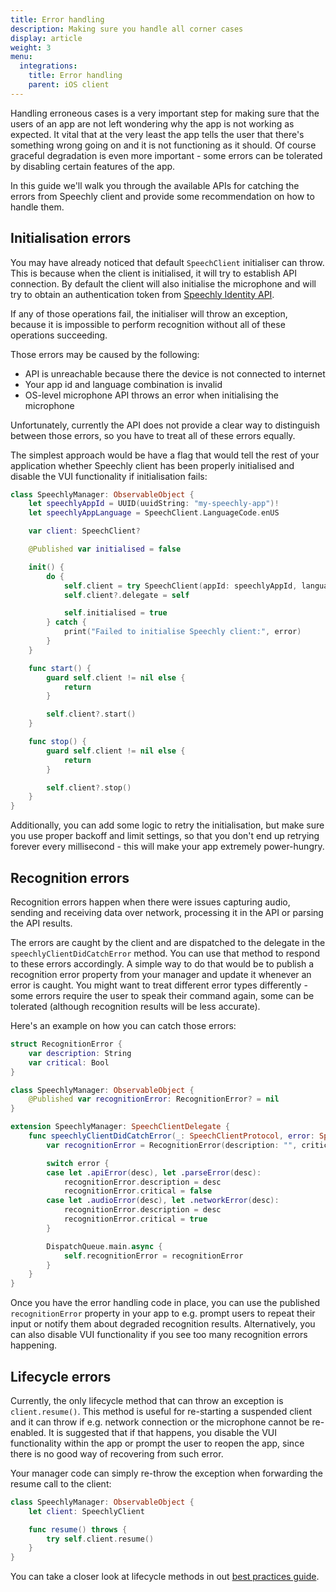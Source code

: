 ```yaml
---
title: Error handling
description: Making sure you handle all corner cases
display: article
weight: 3
menu:
  integrations:
    title: Error handling
    parent: iOS client
---
```


Handling erroneous cases is a very important step for making sure that the users of an app are not left wondering why the app is not working as expected. It vital that at the very least the app tells the user that there's something wrong going on and it is not functioning as it should. Of course graceful degradation is even more important - some errors can be tolerated by disabling certain features of the app.

In this guide we'll walk you through the available APIs for catching the errors from Speechly client and provide some recommendation on how to handle them.

## Initialisation errors

You may have already noticed that default `SpeechClient` initialiser can throw. This is because when the client is initialised, it will try to establish API connection. By default the client will also initialise the microphone and will try to obtain an authentication token from [Speechly Identity API](/speechly-api/api-reference/#identity-service).

If any of those operations fail, the initialiser will throw an exception, because it is impossible to perform recognition without all of these operations succeeding.

Those errors may be caused by the following:

- API is unreachable because there the device is not connected to internet
- Your app id and language combination is invalid
- OS-level microphone API throws an error when initialising the microphone

Unfortunately, currently the API does not provide a clear way to distinguish between those errors, so you have to treat all of these errors equally.

The simplest approach would be have a flag that would tell the rest of your application whether Speechly client has been properly initialised and disable the VUI functionality if initialisation fails:

```swift
class SpeechlyManager: ObservableObject {
    let speechlyAppId = UUID(uuidString: "my-speechly-app")!
    let speechlyAppLanguage = SpeechClient.LanguageCode.enUS

    var client: SpeechClient?

    @Published var initialised = false

    init() {
        do {
            self.client = try SpeechClient(appId: speechlyAppId, language: speechlyAppLanguage)
            self.client?.delegate = self

            self.initialised = true
        } catch {
            print("Failed to initialise Speechly client:", error)
        }
    }

    func start() {
        guard self.client != nil else {
            return
        }

        self.client?.start()
    }

    func stop() {
        guard self.client != nil else {
            return
        }

        self.client?.stop()
    }
}
```

Additionally, you can add some logic to retry the initialisation, but make sure you use proper backoff and limit settings, so that you don't end up retrying forever every millisecond - this will make your app extremely power-hungry.

## Recognition errors

Recognition errors happen when there were issues capturing audio, sending and receiving data over network, processing it in the API or parsing the API results.

The errors are caught by the client and are dispatched to the delegate in the `speechlyClientDidCatchError` method. You can use that method to respond to these errors accordingly. A simple way to do that would be to publish a recognition error property from your manager and update it whenever an error is caught. You might want to treat different error types differently - some errors require the user to speak their command again, some can be tolerated (although recognition results will be less accurate).

Here's an example on how you can catch those errors:

```swift
struct RecognitionError {
    var description: String
    var critical: Bool
}

class SpeechlyManager: ObservableObject {
    @Published var recognitionError: RecognitionError? = nil
}

extension SpeechlyManager: SpeechClientDelegate {
    func speechlyClientDidCatchError(_: SpeechClientProtocol, error: SpeechClientError) {
        var recognitionError = RecognitionError(description: "", critical: false)

        switch error {
        case let .apiError(desc), let .parseError(desc):
            recognitionError.description = desc
            recognitionError.critical = false
        case let .audioError(desc), let .networkError(desc):
            recognitionError.description = desc
            recognitionError.critical = true
        }

        DispatchQueue.main.async {
            self.recognitionError = recognitionError
        }
    }
}
```

Once you have the error handling code in place, you can use the published `recognitionError` property in your app to e.g. prompt users to repeat their input or notify them about degraded recognition results. Alternatively, you can also disable VUI functionality if you see too many recognition errors happening.

## Lifecycle errors

Currently, the only lifecycle method that can throw an exception is `client.resume()`. This method is useful for re-starting a suspended client and it can throw if e.g. network connection or the microphone cannot be re-enabled. It is suggested that if that happens, you disable the VUI functionality within the app or prompt the user to reopen the app, since there is no good way of recovering from such error.

Your manager code can simply re-throw the exception when forwarding the resume call to the client:

```swift
class SpeechlyManager: ObservableObject {
    let client: SpeechlyClient

    func resume() throws {
        try self.client.resume()
    }
}
```

You can take a closer look at lifecycle methods in out [best practices guide](/client-libraries/ios/advanced-tricks/).
